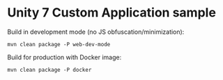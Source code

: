 # Unity 7 Custom Application sample

Build in development mode (no JS obfuscation/minimization):
```
mvn clean package -P web-dev-mode
```
Build for production with Docker image:
```
mvn clean package -P docker
```